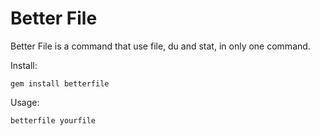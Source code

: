 # Better File

Better File is a command that use file, du and stat, in only one command.

Install:

``gem install betterfile``

Usage:

``betterfile yourfile``